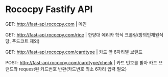 # Rococpy Fastify API


GET: http://fast-api.rococpy.com | 메인

GET: http://fast-api.rococpy.com/rice | 한양대 에리카 학식 크롤링(창의인재원식당, 푸드코트 제외)

GET: http://fast-api.rococpy.com/cardtype | 카드 앞 6자리별 브랜드

POST: http://fast-api.rococpy.com/cardtype/check | 카드 번호를 받아 카드 브랜드와 request된 카드번호 반환(카드번호 최소 6자리 입력 필요)

